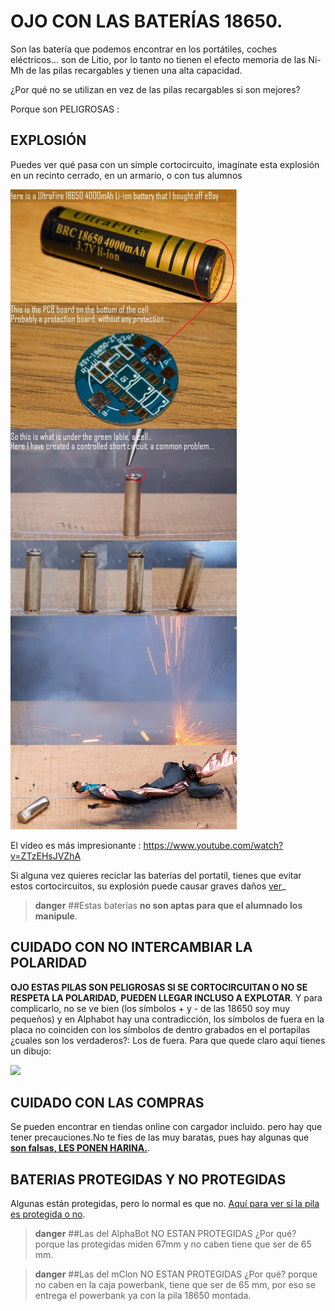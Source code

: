 # OJO CON LAS BATERÍAS 18650.

Son las batería que podemos encontrar en los portátiles, coches eléctricos... son de Litio, por lo tanto no tienen el efecto memoria de las Ni-Mh de las pilas recargables y tienen una alta capacidad.

¿Por qué no se utilizan en vez de las pilas recargables si son mejores?

Porque son PELIGROSAS :

## EXPLOSIÓN

Puedes ver qué pasa con un simple cortocircuito, imagínate esta explosión en un recinto cerrado, en un armario, o con tus alumnos

![](/assets/18650-explosion.jpg)

El vídeo es más impresionante : https://www.youtube.com/watch?v=ZTzEHsJVZhA

Si alguna vez quieres reciclar las baterías del portatil, tienes que evitar estos cortocircuitos, su explosión puede causar graves daños [ver](https://bricolabs.cc/wiki/guias/reciclando_baterias_de_portatil_recuperando_baterias_18650)_

>**danger**
>##Estas baterías **no son aptas para que el alumnado los manipule**.

## CUIDADO CON NO INTERCAMBIAR LA POLARIDAD

**OJO ESTAS PILAS SON PELIGROSAS SI SE CORTOCIRCUITAN O NO SE RESPETA LA POLARIDAD, PUEDEN LLEGAR INCLUSO A EXPLOTAR**. Y para complicarlo, no se ve bien (los símbolos + y - de las 18650 soy muy pequeños) y en Alphabot hay una contradicción, los símbolos de fuera en la placa no coinciden con los símbolos de dentro grabados en el portapilas ¿cuales son los verdaderos?: Los de fuera. Para que quede claro aquí tienes un dibujo:

<img src="https://docs.google.com/drawings/d/e/2PACX-1vRohvDwF0pU1U4lUsz1XwIMpKI-w5jyAZIqXnVtFmzO-Cce0hJ2K-ZBXyyHd9aowTVnxidDww4IgeQv/pub?w=996&amp;h=849">

## CUIDADO CON LAS COMPRAS
Se pueden encontrar en tiendas online con cargador incluido. pero hay que tener precauciones.No te fies de las muy baratas, pues hay algunas que **[son falsas, LES PONEN HARINA.](http://bateriasdelitio.net/?p=130)**.

## BATERIAS PROTEGIDAS Y NO PROTEGIDAS

Algunas están protegidas, pero lo normal es que no. [Aquí para ver si la pila es protegida o no](https://www.bateriasdelitio.net/?p=54).

>**danger**
>##Las del AlphaBot NO ESTAN PROTEGIDAS
> ¿Por qué? porque las protegidas miden 67mm y no caben tiene que ser de 65 mm.

>**danger**
>##Las del mClon NO ESTAN PROTEGIDAS
> ¿Por qué? porque no caben en la caja powerbank, tiene que ser de 65 mm, por eso se entrega el powerbank ya con la pila 18650 montada.
